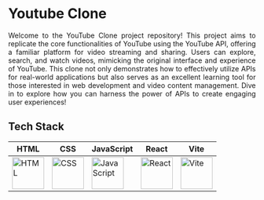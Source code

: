 # Youtube Clone
<p align="justify">Welcome to the YouTube Clone project repository! This project aims to replicate the core functionalities of YouTube using the YouTube API, offering a familiar platform for video streaming and sharing. Users can explore, search, and watch videos, mimicking the original interface and experience of YouTube. This clone not only demonstrates how to effectively utilize APIs for real-world applications but also serves as an excellent learning tool for those interested in web development and video content management. Dive in to explore how you can harness the power of APIs to create engaging user experiences!</p>
<h2 align="left">Tech Stack</h2>

| HTML  | CSS  | JavaScript  | React  | Vite  |
|-------|------|-------------|--------|-------|
| <img src="https://cdn.worldvectorlogo.com/logos/html-1.svg" alt="HTML" width="65"/> | <img src="https://cdn.worldvectorlogo.com/logos/css-3.svg" alt="CSS" width="65"/> | <img src="https://upload.wikimedia.org/wikipedia/commons/6/6a/JavaScript-logo.png" alt="JavaScript" width="65"/> | <img src="https://cdn.worldvectorlogo.com/logos/react-1.svg" alt="React" width="65"/> | <img src="https://vitejs.dev/logo.svg" alt="Vite" width="65"/> |
